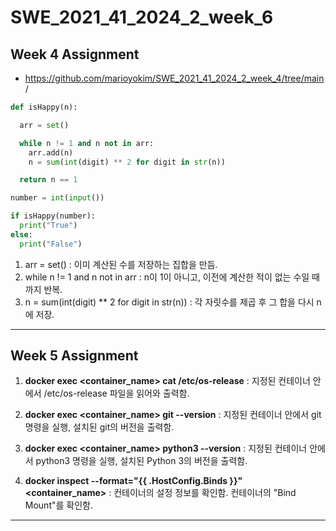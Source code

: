 # SWE_2021_41_2024_2_week_6
## Week 4 Assignment
* https://github.com/marioyokim/SWE_2021_41_2024_2_week_4/tree/main
/

```python
def isHappy(n):

  arr = set()

  while n != 1 and n not in arr:
    arr.add(n)
    n = sum(int(digit) ** 2 for digit in str(n))

  return n == 1

number = int(input())

if isHappy(number):
  print("True")
else:
  print("False")
```
1. arr = set() : 이미 계산된 수를 저장하는 집합을 만듬.
2. while n != 1 and n not in arr : n이 1이 아니고, 이전에 계산한 적이 없는 수일 때까지 반복.
3. n = sum(int(digit) ** 2 for digit in str(n)) : 각 자릿수를 제곱 후 그 합을 다시 n에 저장.

---
## Week 5 Assignment
1. __docker exec <container_name> cat /etc/os-release__
: 지정된 컨테이너 안에서 /etc/os-release 파일을 읽어와 출력함.


2. __docker exec <container_name> git --version__
: 지정된 컨테이너 안에서 git 명령을 실행, 설치된 git의 버전을 출력함.


3. __docker exec <container_name> python3 --version__
: 지정된 컨테이너 안에서 python3 명령을 실행, 설치된 Python 3의 버전을 출력함.


4. __docker inspect --format="{{ .HostConfig.Binds }}" <container_name>__
: 컨테이너의 설정 정보를 확인함. 컨테이너의 "Bind Mount"를 확인함.

---
